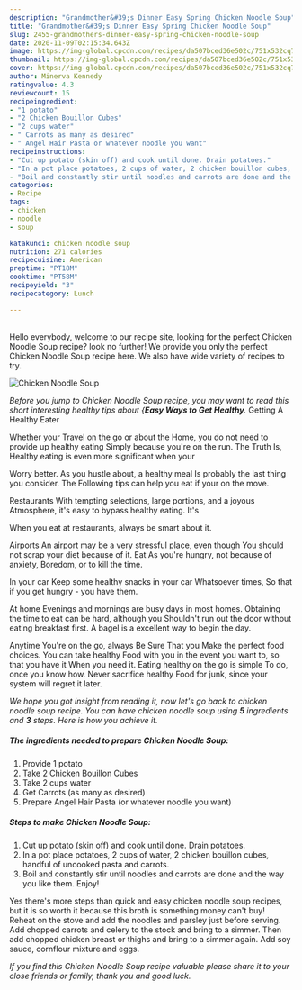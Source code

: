 ```yaml
---
description: "Grandmother&#39;s Dinner Easy Spring Chicken Noodle Soup"
title: "Grandmother&#39;s Dinner Easy Spring Chicken Noodle Soup"
slug: 2455-grandmothers-dinner-easy-spring-chicken-noodle-soup
date: 2020-11-09T02:15:34.643Z
image: https://img-global.cpcdn.com/recipes/da507bced36e502c/751x532cq70/chicken-noodle-soup-recipe-main-photo.jpg
thumbnail: https://img-global.cpcdn.com/recipes/da507bced36e502c/751x532cq70/chicken-noodle-soup-recipe-main-photo.jpg
cover: https://img-global.cpcdn.com/recipes/da507bced36e502c/751x532cq70/chicken-noodle-soup-recipe-main-photo.jpg
author: Minerva Kennedy
ratingvalue: 4.3
reviewcount: 15
recipeingredient:
- "1 potato"
- "2 Chicken Bouillon Cubes"
- "2 cups water"
- " Carrots as many as desired"
- " Angel Hair Pasta or whatever noodle you want"
recipeinstructions:
- "Cut up potato (skin off) and cook until done. Drain potatoes."
- "In a pot place potatoes, 2 cups of water, 2 chicken bouillon cubes, handful of uncooked pasta and carrots."
- "Boil and constantly stir until noodles and carrots are done and the way you like them. Enjoy!"
categories:
- Recipe
tags:
- chicken
- noodle
- soup

katakunci: chicken noodle soup 
nutrition: 271 calories
recipecuisine: American
preptime: "PT18M"
cooktime: "PT58M"
recipeyield: "3"
recipecategory: Lunch

---
```

<br>
Hello everybody, welcome to our recipe site, looking for the perfect Chicken Noodle Soup recipe? look no further! We provide you only the perfect Chicken Noodle Soup recipe here. We also have wide variety of recipes to try.
<br>


![Chicken Noodle Soup](https://img-global.cpcdn.com/recipes/da507bced36e502c/751x532cq70/chicken-noodle-soup-recipe-main-photo.jpg)

<i>Before you jump to Chicken Noodle Soup recipe, you may want to read this short interesting healthy tips about {<strong>Easy Ways to Get Healthy</strong>.</i>
Getting A Healthy Eater

Whether your Travel on the go or about the
Home, you do not need to provide up healthy eating
Simply because you're on the run. The Truth Is,
Healthy eating is even more significant when your



Worry better. As you hustle about, a healthy meal
Is probably the last thing you consider. The
Following tips can help you eat if your on the move.

Restaurants
With tempting selections, large portions, and a joyous 
Atmosphere, it's easy to bypass healthy eating. It's


When you eat at restaurants, always be smart
about it.

Airports
An airport may be a very stressful place, even though 
You should not scrap your diet because of it. Eat
As you're hungry, not because of anxiety,
Boredom, or to kill the time.

In your car
Keep some healthy snacks in your car Whatsoever times,
So that if you get hungry - you have them.

At home
Evenings and mornings are busy days in most homes.
Obtaining the time to eat can be hard, although you
Shouldn't run out the door without eating breakfast
first. 
A bagel is a excellent way to begin the day.

Anytime You're on the go, always Be Sure That you
Make the perfect food choices. You can take healthy
Food with you in the event you want to, so that you have it
When you need it. Eating healthy on the go is simple 
To do, once you know how. Never sacrifice healthy
Food for junk, since your system will regret it later.


<i>We hope you got insight from reading it, now let's go back to chicken noodle soup recipe. You can have chicken noodle soup using <strong>5</strong> ingredients and <strong>3</strong> steps. Here is how you achieve it.
</i>

##### The ingredients needed to prepare Chicken Noodle Soup:

1. Provide 1 potato
1. Take 2 Chicken Bouillon Cubes
1. Take 2 cups water
1. Get  Carrots (as many as desired)
1. Prepare  Angel Hair Pasta (or whatever noodle you want)


##### Steps to make Chicken Noodle Soup:

1. Cut up potato (skin off) and cook until done. Drain potatoes.
1. In a pot place potatoes, 2 cups of water, 2 chicken bouillon cubes, handful of uncooked pasta and carrots.
1. Boil and constantly stir until noodles and carrots are done and the way you like them. Enjoy!


Yes there&#39;s more steps than quick and easy chicken noodle soup recipes, but it is so worth it because this broth is something money can&#39;t buy! Reheat on the stove and add the noodles and parsley just before serving. Add chopped carrots and celery to the stock and bring to a simmer. Then add chopped chicken breast or thighs and bring to a simmer again. Add soy sauce, cornflour mixture and eggs. 

<i>If you find this Chicken Noodle Soup recipe valuable please share it to your close friends or family, thank you and good luck.</i>
